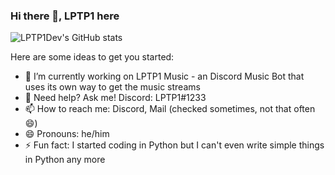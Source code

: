 ### Hi there 👋, LPTP1 here

![LPTP1Dev's GitHub stats](https://github-readme-stats.vercel.app/api?username=LPTP1Dev)

Here are some ideas to get you started:

- 🔭 I’m currently working on LPTP1 Music - an Discord Music Bot that uses its own way to get the music streams
- 💬 Need help? Ask me! Discord: LPTP1#1233
- 📫 How to reach me: Discord, Mail (checked sometimes, not that often 😄)
- 😄 Pronouns: he/him
- ⚡ Fun fact: I started coding in Python but I can't even write simple things in Python any more
